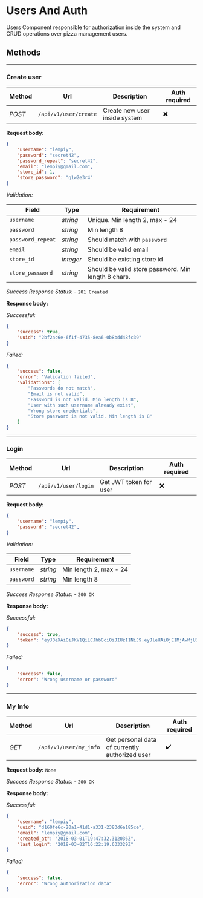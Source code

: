 # Users And Auth

Users Component responsible for authorization inside the system 
and CRUD operations over pizza management users.

## Methods

***

### Create user

| Method | Url | Description | Auth required |
| --- | --- | --- | --- |
| *POST* | `/api/v1/user/create` | Create new user inside system |  :heavy_multiplication_x: |

**Request body:**

```json
{
    "username": "lempiy",
    "password": "secret42",
    "password_repeat": "secret42",
    "email": "lempiy@gmail.com",
    "store_id": 1,
    "store_password": "q1w2e3r4"
}
```

*Validation:*

| Field | Type | Requirement | 
| --- | --- | --- |
| `username` | *string* | Unique. Min length 2, max - 24 |
| `password` | *string* | Min length 8 |
| `password_repeat` | *string* | Should match with `password` |
| `email` | *string* | Should be valid email |
| `store_id` | *integer* | Should be existing store id |
| `store_password` | *string* | Should be valid store password. Min length 8 chars. |


*Success Response Status:* - `201 Created`

**Response body:**

*Successful:*
```json
{
    "success": true,
    "uuid": "2bf2ac6e-6f1f-4735-8ea6-0b8bdd48fc39"
}
```

*Failed:*
```json
{
    "success": false,
    "error": "Validation failed",
    "validations": [
        "Passwords do not match",
        "Email is not valid",
        "Password is not valid. Min length is 8",
        "User with such username already exist",
        "Wrong store credentials",
        "Store password is not valid. Min length is 8"
    ]
}
```

***

### Login

| Method | Url | Description | Auth required |
| --- | --- | --- | --- |
| *POST* | `/api/v1/user/login` | Get JWT token for user |  :heavy_multiplication_x: |

**Request body:**

```json
{
    "username": "lempiy",
    "password": "secret42",
}
```

*Validation:*

| Field | Type | Requirement | 
| --- | --- | --- |
| `username` | *string* | Min length 2, max - 24 |
| `password` | *string* | Min length 8 |


*Success Response Status:* - `200 OK`

**Response body:**

*Successful:*
```json
{
    "success": true,
    "token": "eyJ0eXAiOiJKV1QiLCJhbGciOiJIUzI1NiJ9.eyJleHAiOjE1MjAwMjU3MzksInVzZXJuYW1lIjoibGVtcGl5IiwidXVpZCI6ImQxNjBmZTZjLTIwYTEtNDFkMS1hMzMxLTIzODNkNmExODVjZSJ9.svKfKWHzQ4radAoZrWRHTkHOzQ2qiuLM6dnqmnXxuhY"
}
```

*Failed:*
```json
{
    "success": false,
    "error": "Wrong username or password"
}
```

***

### My Info

| Method | Url | Description | Auth required |
| --- | --- | --- | --- |
| *GET* | `/api/v1/user/my_info` | Get personal data of currently authorized user |  :heavy_check_mark: |

**Request body:** `None`

*Success Response Status:* - `200 OK`

**Response body:**

*Successful:*
```json
{
    "username": "lempiy",
    "uuid": "d160fe6c-20a1-41d1-a331-2383d6a185ce",
    "email": "lempiy@gmail.com",
    "created_at": "2018-03-01T19:47:32.312036Z",
    "last_login": "2018-03-02T16:22:19.633329Z"
}
```

*Failed:*
```json
{
    "success": false,
    "error": "Wrong authorization data"
}
```
